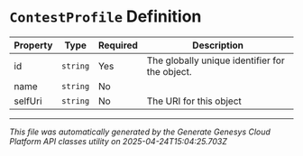 # `ContestProfile` Definition

| Property | Type | Required | Description |
|----------|------|----------|-------------|
| id | `string` | Yes | The globally unique identifier for the object. |
| name | `string` | No |  |
| selfUri | `string` | No | The URI for this object |

---

*This file was automatically generated by the Generate Genesys Cloud Platform API classes utility on 2025-04-24T15:04:25.703Z*